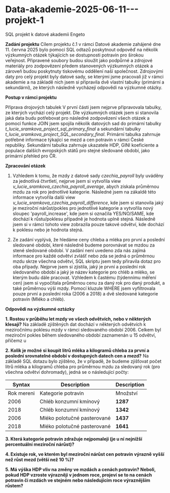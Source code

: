 # Data-akademie-2025-06-11---projekt-1
SQL projekt k datové akademii Engeto 


**Zadání projektu**
Cílem projektu č.1 v rámci Datové akademie zahájené dne 11. června 2025 bylo pomocí SQL odtazů poskytnout odpověď na několik výzkumných otázek týkajících se dostupnosti potravin pro širokou veřejnost. Připravené soubory budou sloužit jako podpůrné a zdrojové materiály pro zodpovězení předem stanovených výzkumných otázek a zároveň budou poskytnuty tiskovému oddělení naší společnost. Zdrojovými daty  pro celý projekt byly datové sady, se kterými jsme pracovali již v rámci akademie a na základě nich jsem si připravila dvě vlastní tabulky (primární a sekundární), ze kterých následně vycházejí odpovědi na výzkumné otázky. 

**Postup v rámci projektu**

Příprava drojových tabulek
V první části jsem nejprve připravovala tabulky, ze kterých vychází celý projekt. Dle výzkumných otázek jsem si stanovila jaká data budu potřebovat pro následné zodpovězení všech otázek a pomocí funkce JOIN jsem spojila několik datových sad do primární tabulky *t_lucie_sramkova_project_sql_primary_final* a sekundární tabulky *t_lucie_sramkova_project_SQL_secondary_final*. Primární tabulka zahrnuje potřebné informace týkající se mezd a cen potravin v rámci České republiky. Sekundární tabulka zahrnuje ukazatele HDP, GINI koeficiente a populace dalších evropských států pro stejné sledované období, jako primární přehled pro ČR.


**Zpracování otázek**
1. Vzhledem k tomu, že mzdy z datové sady *czechia_payroll* byly uváděny za jednotlivá čtvrtletí, nejprve jsem si vytvořila view *v_lucie_sramkova_czechia_payroll_average*, abych získala průměrnou mzdu za rok pro jednotlivé kategorie. Následné jsem na zákaldě této informace vytvořila další view *v_lucie_sramkova_czechia_payroll_difference*, kde jsem si stanovila jaký je meziroční nárůst/pokles pro jednotlivé kategorie a vytvořila nový sloupec 'payroll_increase', kde jsem si označila YES/NO/SAME, kde dochází k růstu/poklesu případně je hodnota uplně stejná. Následně jsem si v rámci tohoto view zobrazila pouze takové odvětví, kde dochází k poklesu nebo je hodnota stejná.

2. Ze zadání vyplývá, že hledáme ceny chleba a mléka pro první a poslední sledované období, které následně budeme porovnávat se mzdou za stené sledované období. V zadání není uvedeno zda nás zajímá informace pro každé odvětví zvlášť nebo zda se jedná o průměrnou mzdu skrze všechna odvětví,  SQL skriptu jsem tedy přiravila dotaz pro oba případy.
   Nejprve jsem si zjistila, jaký je první a poslední rok sledovaného období a jaký je název kategorie pro chléb a mléko, se kterým budu dále pracovat. Vzhledem k častému (týdennímu měření cen) jsem si vypočítala průměrnou cenu za daný rok pro daný produkt, a také průměrnou výši mzdy. Pomocí kluzule WHERE jsem vyfiltrovala pouze první a poslední roka (2006 a 2018) a dvě sledované kategorie potravin (Mléko a chléb). 


**Odpovědi na výzkumné oztázky**
   
**1. Rostou v průběhu let mzdy ve všech odvětvích, nebo v některých klesají?**
   Na základě zjištěných dat dochází v některých odvětvích k meziročnímu poklesu mzdy v rámci sledovaného období 2006. Celkem byl meziroční pokles během sledovaného období zaznamenán u 15 odvětví, přičemz u 

   
**2. Kolik je možné si koupit litrů mléka a kilogramů chleba za první a poslední srovnatelné období v dostupných datech cen a mezd?**
   Na základě SQL dotazu bylo zjištěno, že v případě, že budeme zjišťovat počet litrů mléka a kilogramů chleba pro průměrnou mzdu za sledovaný rok (pro všechna odvětví dohromady), jedná se o následující počty:
   
   | Syntax | Description |Description |
   | ----------- | ----------- |----------- |
   | Rok mereni | Kategorie potravin | Množství | 
   |2006 | Chléb konzumní kmínový| **1287** |
   |2018 | Chléb konzumní kmínový|  **1342** |
   |2006 | Mléko polotučné pasterované| **1437** |
   |2018 | Mléko polotučné pasterované|  **1641** |
        
**3. Která kategorie potravin zdražuje nejpomaleji (je u ní nejnižší percentuální meziroční nárůst)?**
        
**4. Existuje rok, ve kterém byl meziroční nárůst cen potravin výrazně vyšší než růst mezd (větší než 10 %)?**
   
**5. Má výška HDP vliv na změny ve mzdách a cenách potravin? Neboli, pokud HDP vzroste výrazněji v jednom roce, projeví se to na cenách potravin či mzdách ve stejném nebo následujícím roce výraznějším růstem?**
